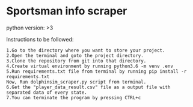 # Sportsman info scraper
python version: >3

Instructions to be followed:

    1.Go to the directory where you want to store your project.
    2.Open the terminal and goto the project directory.
    3.Clone the repository from git into that directory.
    4.Create virtual environment by running python3.6 -m venv .env
    5.Run requirements.txt file from terminal by running pip install -r requirements.txt
    Now, Run dolphinsim_scraper.py script from terminal.
    6.Get the "player_data_result.csv" file as a output file with separated data of every state.
    7.You can terminate the program by pressing CTRL+c
